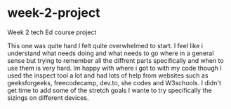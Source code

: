 # week-2-project
Week 2 tech Ed course project

This one was quite hard I felt quite overwhelmed to start. I feel like i understand what needs doing and what needs to go where in a general sense but trying to remember all the diffrent parts specifically and when to use them is very hard.
Im happy with where i got to with my code though I used the inspect tool a lot and had lots of help from websites such as geeksforgeeks, freecodecamp, dev.to, she codes and W3schools.
I didn't get time to add some of the stretch goals I wante to try specifically the sizings on different devices.
